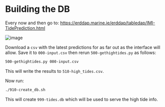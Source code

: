 # Building the DB
Every now and then go to:
  https://erddap.marine.ie/erddap/tabledap/IMI-TidePrediction.html

![image](https://user-images.githubusercontent.com/58846/164282272-6012d3db-264e-47aa-bbfc-054e74adaa15.png)

Download a `csv` with the latest predictions for as far out as the interface will allow. Save it to
`000-input.csv` then rerun `500-gethightides.py` as follows:
```sh
500-gethightides.py 000-input.csv
```

This will write the results to `510-high_tides.csv`.

Now run:
```sh
./910-create_db.sh
```
This will create `999-tides.db` which will be used to serve the high tide info.

